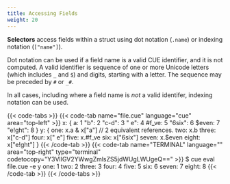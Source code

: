 ```yaml
---
title: Accessing Fields
weight: 20
---
```


**Selectors** access fields within a struct using dot notation (`.name`) or
indexing notation (`["name"]`).

Dot notation can be used if a field name is a valid CUE identifier, and it is
not computed.
A valid identifier is sequence of one or more Unicode letters (which includes
`_` and `$`) and digits, starting with a letter. The sequence may be preceded
by `#` or `_#`.

In all cases, including where a field name is *not* a valid identifer, indexing
notation can be used.

{{< code-tabs >}}
{{< code-tab name="file.cue" language="cue" area="top-left" >}}
x: {
	a:       1
	"b":     2
	"c-d":   3
	" e":    4
	#f_ve:   5
	"6six":  6
	$even:   7
	"e!ght": 8
}
y: {
	one:   x.a & x["a"] // 2 equivalent references.
	two:   x.b
	three: x["c-d"]
	four:  x[" e"]
	five:  x.#f_ve
	six:   x["6six"]
	seven: x.$even
	eight: x["e!ght"]
}
{{< /code-tab >}}
{{< code-tab name="TERMINAL" language="" area="top-right" type="terminal" codetocopy="Y3VlIGV2YWwgZmlsZS5jdWUgLWUgeQ==" >}}
$ cue eval file.cue -e y
one:   1
two:   2
three: 3
four:  4
five:  5
six:   6
seven: 7
eight: 8
{{< /code-tab >}}
{{< /code-tabs >}}
